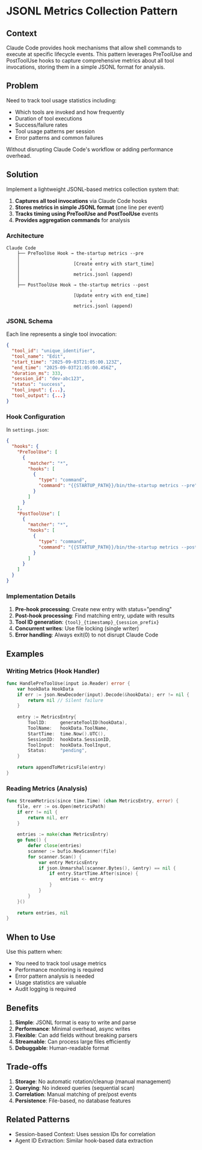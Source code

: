 # JSONL Metrics Collection Pattern

## Context

Claude Code provides hook mechanisms that allow shell commands to execute at specific lifecycle events. This pattern leverages PreToolUse and PostToolUse hooks to capture comprehensive metrics about all tool invocations, storing them in a simple JSONL format for analysis.

## Problem

Need to track tool usage statistics including:
- Which tools are invoked and how frequently
- Duration of tool executions
- Success/failure rates
- Tool usage patterns per session
- Error patterns and common failures

Without disrupting Claude Code's workflow or adding performance overhead.

## Solution

Implement a lightweight JSONL-based metrics collection system that:

1. **Captures all tool invocations** via Claude Code hooks
2. **Stores metrics in simple JSONL format** (one line per event)
3. **Tracks timing using PreToolUse and PostToolUse** events
4. **Provides aggregation commands** for analysis

### Architecture

```
Claude Code
    ├── PreToolUse Hook → the-startup metrics --pre
    │                          ↓
    │                    [Create entry with start_time]
    │                          ↓
    │                    metrics.jsonl (append)
    │
    ├── PostToolUse Hook → the-startup metrics --post
                               ↓
                         [Update entry with end_time]
                               ↓
                         metrics.jsonl (append)
```

### JSONL Schema

Each line represents a single tool invocation:

```json
{
  "tool_id": "unique_identifier",
  "tool_name": "Edit",
  "start_time": "2025-09-03T21:05:00.123Z",
  "end_time": "2025-09-03T21:05:00.456Z",
  "duration_ms": 333,
  "session_id": "dev-abc123",
  "status": "success",
  "tool_input": {...},
  "tool_output": {...}
}
```

### Hook Configuration

In `settings.json`:

```json
{
  "hooks": {
    "PreToolUse": [
      {
        "matcher": "*",
        "hooks": [
          {
            "type": "command",
            "command": "{{STARTUP_PATH}}/bin/the-startup metrics --pre"
          }
        ]
      }
    ],
    "PostToolUse": [
      {
        "matcher": "*",
        "hooks": [
          {
            "type": "command",
            "command": "{{STARTUP_PATH}}/bin/the-startup metrics --post"
          }
        ]
      }
    ]
  }
}
```

### Implementation Details

1. **Pre-hook processing**: Create new entry with status="pending"
2. **Post-hook processing**: Find matching entry, update with results
3. **Tool ID generation**: `{tool}_{timestamp}_{session_prefix}`
4. **Concurrent writes**: Use file locking (single writer)
5. **Error handling**: Always exit(0) to not disrupt Claude Code

## Examples

### Writing Metrics (Hook Handler)

```go
func HandlePreToolUse(input io.Reader) error {
    var hookData HookData
    if err := json.NewDecoder(input).Decode(&hookData); err != nil {
        return nil // Silent failure
    }
    
    entry := MetricsEntry{
        ToolID:     generateToolID(hookData),
        ToolName:   hookData.ToolName,
        StartTime:  time.Now().UTC(),
        SessionID:  hookData.SessionID,
        ToolInput:  hookData.ToolInput,
        Status:     "pending",
    }
    
    return appendToMetricsFile(entry)
}
```

### Reading Metrics (Analysis)

```go
func StreamMetrics(since time.Time) (chan MetricsEntry, error) {
    file, err := os.Open(metricsPath)
    if err != nil {
        return nil, err
    }
    
    entries := make(chan MetricsEntry)
    go func() {
        defer close(entries)
        scanner := bufio.NewScanner(file)
        for scanner.Scan() {
            var entry MetricsEntry
            if json.Unmarshal(scanner.Bytes(), &entry) == nil {
                if entry.StartTime.After(since) {
                    entries <- entry
                }
            }
        }
    }()
    
    return entries, nil
}
```

## When to Use

Use this pattern when:
- You need to track tool usage metrics
- Performance monitoring is required
- Error pattern analysis is needed
- Usage statistics are valuable
- Audit logging is required

## Benefits

1. **Simple**: JSONL format is easy to write and parse
2. **Performance**: Minimal overhead, async writes
3. **Flexible**: Can add fields without breaking parsers
4. **Streamable**: Can process large files efficiently
5. **Debuggable**: Human-readable format

## Trade-offs

1. **Storage**: No automatic rotation/cleanup (manual management)
2. **Querying**: No indexed queries (sequential scan)
3. **Correlation**: Manual matching of pre/post events
4. **Persistence**: File-based, no database features

## Related Patterns

- Session-based Context: Uses session IDs for correlation
- Agent ID Extraction: Similar hook-based data extraction